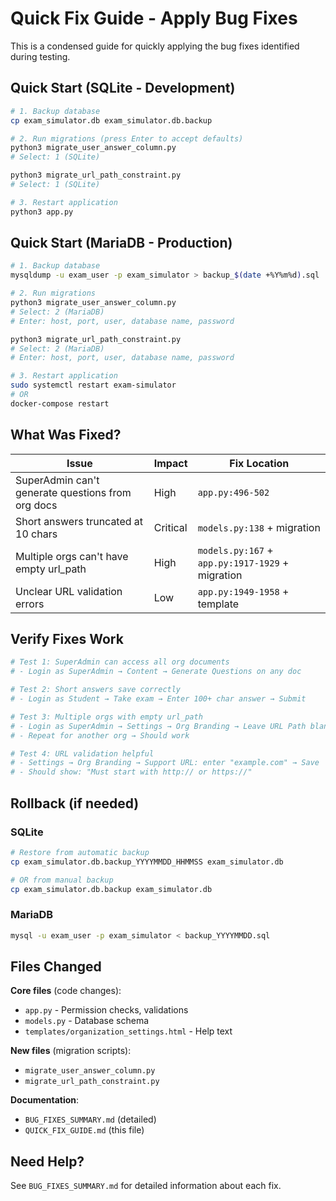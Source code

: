 # Quick Fix Guide - Apply Bug Fixes

This is a condensed guide for quickly applying the bug fixes identified during testing.

## Quick Start (SQLite - Development)

```bash
# 1. Backup database
cp exam_simulator.db exam_simulator.db.backup

# 2. Run migrations (press Enter to accept defaults)
python3 migrate_user_answer_column.py
# Select: 1 (SQLite)

python3 migrate_url_path_constraint.py
# Select: 1 (SQLite)

# 3. Restart application
python3 app.py
```

## Quick Start (MariaDB - Production)

```bash
# 1. Backup database
mysqldump -u exam_user -p exam_simulator > backup_$(date +%Y%m%d).sql

# 2. Run migrations
python3 migrate_user_answer_column.py
# Select: 2 (MariaDB)
# Enter: host, port, user, database name, password

python3 migrate_url_path_constraint.py
# Select: 2 (MariaDB)
# Enter: host, port, user, database name, password

# 3. Restart application
sudo systemctl restart exam-simulator
# OR
docker-compose restart
```

## What Was Fixed?

| Issue | Impact | Fix Location |
|-------|--------|-------------|
| SuperAdmin can't generate questions from org docs | High | `app.py:496-502` |
| Short answers truncated at 10 chars | Critical | `models.py:138` + migration |
| Multiple orgs can't have empty url_path | High | `models.py:167` + `app.py:1917-1929` + migration |
| Unclear URL validation errors | Low | `app.py:1949-1958` + template |

## Verify Fixes Work

```bash
# Test 1: SuperAdmin can access all org documents
# - Login as SuperAdmin → Content → Generate Questions on any doc

# Test 2: Short answers save correctly
# - Login as Student → Take exam → Enter 100+ char answer → Submit

# Test 3: Multiple orgs with empty url_path
# - Login as SuperAdmin → Settings → Org Branding → Leave URL Path blank → Save
# - Repeat for another org → Should work

# Test 4: URL validation helpful
# - Settings → Org Branding → Support URL: enter "example.com" → Save
# - Should show: "Must start with http:// or https://"
```

## Rollback (if needed)

### SQLite
```bash
# Restore from automatic backup
cp exam_simulator.db.backup_YYYYMMDD_HHMMSS exam_simulator.db

# OR from manual backup
cp exam_simulator.db.backup exam_simulator.db
```

### MariaDB
```bash
mysql -u exam_user -p exam_simulator < backup_YYYYMMDD.sql
```

## Files Changed

**Core files** (code changes):
- `app.py` - Permission checks, validations
- `models.py` - Database schema
- `templates/organization_settings.html` - Help text

**New files** (migration scripts):
- `migrate_user_answer_column.py`
- `migrate_url_path_constraint.py`

**Documentation**:
- `BUG_FIXES_SUMMARY.md` (detailed)
- `QUICK_FIX_GUIDE.md` (this file)

## Need Help?

See `BUG_FIXES_SUMMARY.md` for detailed information about each fix.
